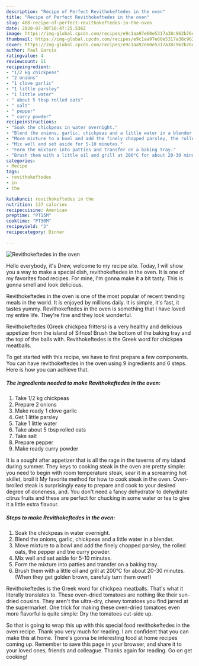```yaml
---
description: "Recipe of Perfect Revithokeftedes in the oven"
title: "Recipe of Perfect Revithokeftedes in the oven"
slug: 488-recipe-of-perfect-revithokeftedes-in-the-oven
date: 2020-07-30T16:47:25.536Z
image: https://img-global.cpcdn.com/recipes/e9c1aa97e60e5317a38c962b76e67932/751x532cq70/revithokeftedes-in-the-oven-recipe-main-photo.jpg
thumbnail: https://img-global.cpcdn.com/recipes/e9c1aa97e60e5317a38c962b76e67932/751x532cq70/revithokeftedes-in-the-oven-recipe-main-photo.jpg
cover: https://img-global.cpcdn.com/recipes/e9c1aa97e60e5317a38c962b76e67932/751x532cq70/revithokeftedes-in-the-oven-recipe-main-photo.jpg
author: Paul Garcia
ratingvalue: 4
reviewcount: 11
recipeingredient:
- "1/2 kg chickpeas"
- "2 onions"
- "1 clove garlic"
- "1 little parsley"
- "1 little water"
- " about 5 tbsp rolled oats"
- " salt"
- " pepper"
- " curry powder"
recipeinstructions:
- "Soak the chickpeas in water overnight."
- "Blend the onions, garlic, chickpeas and a little water in a blender."
- "Move mixture to a bowl and add the finely chopped parsley, the rolled oats, the pepper and tne curry powder."
- "Mix well and set aside for 5-10 minutes."
- "Form the mixture into patties and transfer on a baking tray."
- "Brush them with a little oil and grill at 200°C for about 20-30 minutes. (When they get golden brown, carefuly turn them over!)"
categories:
- Recipe
tags:
- revithokeftedes
- in
- the

katakunci: revithokeftedes in the 
nutrition: 137 calories
recipecuisine: American
preptime: "PT15M"
cooktime: "PT30M"
recipeyield: "3"
recipecategory: Dinner

---
```



![Revithokeftedes in the oven](https://img-global.cpcdn.com/recipes/e9c1aa97e60e5317a38c962b76e67932/751x532cq70/revithokeftedes-in-the-oven-recipe-main-photo.jpg)

Hello everybody, it's Drew, welcome to my recipe site. Today, I will show you a way to make a special dish, revithokeftedes in the oven. It is one of my favorites food recipes. For mine, I'm gonna make it a bit tasty. This is gonna smell and look delicious.

Revithokeftedes in the oven is one of the most popular of recent trending meals in the world. It is enjoyed by millions daily. It is simple, it's fast, it tastes yummy. Revithokeftedes in the oven is something that I have loved my entire life. They're fine and they look wonderful.

Revithokeftedes (Greek chickpea fritters) is a very healthy and delicious appetizer from the island of Sifnos! Brush the bottom of the baking tray and the top of the balls with. Revithokeftedes is the Greek word for chickpea meatballs.


To get started with this recipe, we have to first prepare a few components. You can have revithokeftedes in the oven using 9 ingredients and 6 steps. Here is how you can achieve that.

<!--inarticleads1-->

##### The ingredients needed to make Revithokeftedes in the oven:

1. Take 1/2 kg chickpeas
1. Prepare 2 onions
1. Make ready 1 clove garlic
1. Get 1 little parsley
1. Take 1 little water
1. Take  about 5 tbsp rolled oats
1. Take  salt
1. Prepare  pepper
1. Make ready  curry powder


It is a sought after appetizer that is all the rage in the taverns of my island during summer. They keys to cooking steak in the oven are pretty simple: you need to begin with room temperature steak, sear it in a screaming hot skillet, broil it My favorite method for how to cook steak in the oven. Oven-broiled steak is surprisingly easy to prepare and cook to your desired degree of doneness, and. You don&#39;t need a fancy dehydrator to dehydrate citrus fruits and these are perfect for chucking in some water or tea to give it a little extra flavour. 

<!--inarticleads2-->

##### Steps to make Revithokeftedes in the oven:

1. Soak the chickpeas in water overnight.
1. Blend the onions, garlic, chickpeas and a little water in a blender.
1. Move mixture to a bowl and add the finely chopped parsley, the rolled oats, the pepper and tne curry powder.
1. Mix well and set aside for 5-10 minutes.
1. Form the mixture into patties and transfer on a baking tray.
1. Brush them with a little oil and grill at 200°C for about 20-30 minutes. (When they get golden brown, carefuly turn them over!)


Revithokeftedes is the Greek word for chickpea meatballs. That&#39;s what it literally translates to. These oven-dried tomatoes are nothing like their sun-dried cousins. They aren&#39;t the ultra-dry, chewy tomatoes you find jarred at the supermarket. One trick for making these oven-dried tomatoes even more flavorful is quite simple: Dry the tomatoes cut-side up. 

So that is going to wrap this up with this special food revithokeftedes in the oven recipe. Thank you very much for reading. I am confident that you can make this at home. There's gonna be interesting food at home recipes coming up. Remember to save this page in your browser, and share it to your loved ones, friends and colleague. Thanks again for reading. Go on get cooking!

